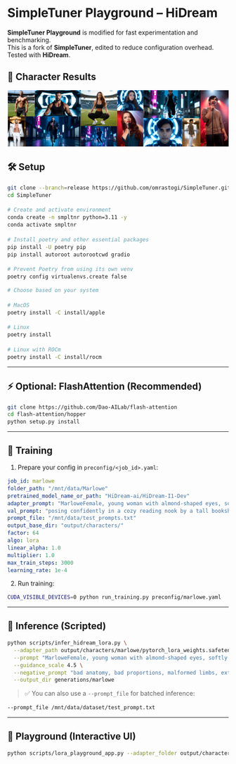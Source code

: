 # SimpleTuner Playground – HiDream

**SimpleTuner Playground** is modified for fast experimentation and benchmarking.  
This is a fork of **SimpleTuner**, edited to reduce configuration overhead. Tested with **HiDream**.


## 🎨 Character Results

![HiDream Character Examples](asset/HiDream_Lora_Characters.png)


## 🛠️ Setup

```bash
git clone --branch=release https://github.com/omrastogi/SimpleTuner.git
cd SimpleTuner

# Create and activate environment
conda create -n smpltnr python=3.11 -y
conda activate smpltnr

# Install poetry and other essential packages
pip install -U poetry pip 
pip install autoroot autorootcwd gradio

# Prevent Poetry from using its own venv
poetry config virtualenvs.create false
```

```bash
# Choose based on your system

# MacOS
poetry install -C install/apple

# Linux
poetry install

# Linux with ROCm
poetry install -C install/rocm
```

---

## ⚡ Optional: FlashAttention (Recommended)

```bash
git clone https://github.com/Dao-AILab/flash-attention
cd flash-attention/hopper
python setup.py install
```

---

## 🎯 Training

1. Prepare your config in `preconfig/<job_id>.yaml`:

```yaml
job_id: marlowe
folder_path: "/mnt/data/Marlowe"
pretrained_model_name_or_path: "HiDream-ai/HiDream-I1-Dev"
adapter_prompt: "MarloweFemale, young woman with almond-shaped eyes, softly contoured high cheekbones, a delicate straight nose, full natural lips, heart-shaped face, and a smooth jawline with gentle definition."
val_prompt: "posing confidently in a cozy reading nook by a tall bookshelf, warm ambient lighting, casual attire"
prompt_file: "/mnt/data/test_prompts.txt"
output_base_dir: "output/characters/"
factor: 64
algo: lora
linear_alpha: 1.0
multiplier: 1.0
max_train_steps: 3000
learning_rate: 1e-4
```

2. Run training:

```bash
CUDA_VISIBLE_DEVICES=0 python run_training.py preconfig/marlowe.yaml
```

---

## 🧪 Inference (Scripted)

```bash
python scripts/infer_hidream_lora.py \
  --adapter_path output/characters/marlowe/pytorch_lora_weights.safetensors \
  --prompt "MarloweFemale, young woman with almond-shaped eyes, softly contoured high cheekbones, a delicate straight nose, full natural lips, heart-shaped face, and a smooth jawline with gentle definition." \
  --guidance_scale 4.5 \
  --negative_prompt "bad anatomy, bad proportions, malformed limbs, extra limbs, missing fingers, mutated hands, deformed face, poorly drawn face, blurry eyes, disfigured features, unnatural expression, lowres, blurry, pixelated, watermark, logo, unnatural skin tone, glitch, artifact, noise, distortion, ugly" \
  --output_dir generations/marlowe
```

> ✅ You can also use a `--prompt_file` for batched inference:
```bash
--prompt_file /mnt/data/dataset/test_prompt.txt
```

---

## 🎨 Playground (Interactive UI)

```bash
python scripts/lora_playground_app.py --adapter_folder output/characters
```
